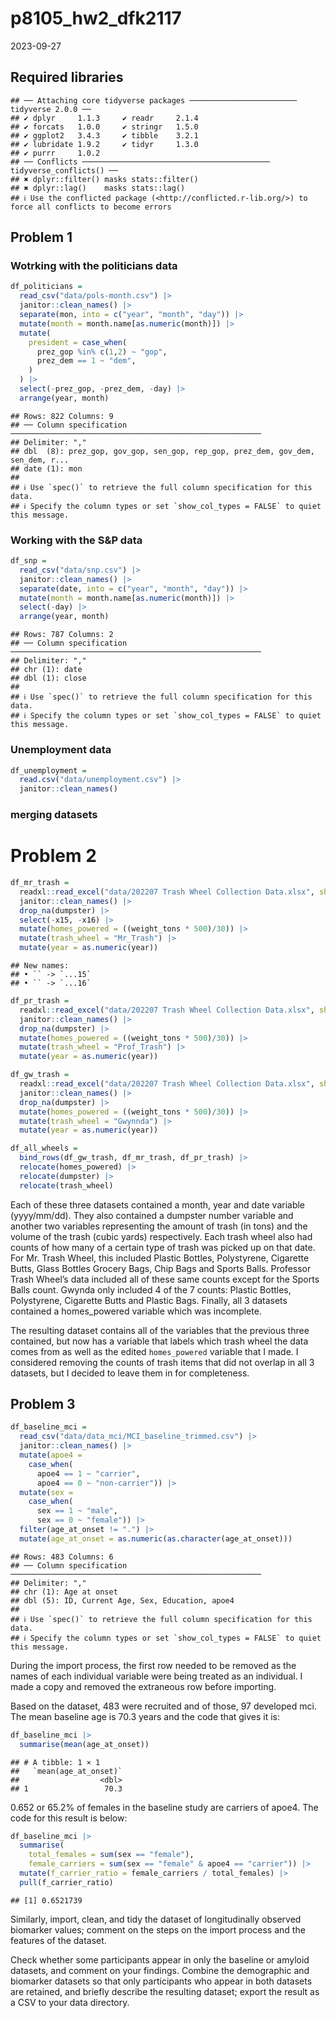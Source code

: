 p8105_hw2_dfk2117
================
2023-09-27

## Required libraries

    ## ── Attaching core tidyverse packages ──────────────────────── tidyverse 2.0.0 ──
    ## ✔ dplyr     1.1.3     ✔ readr     2.1.4
    ## ✔ forcats   1.0.0     ✔ stringr   1.5.0
    ## ✔ ggplot2   3.4.3     ✔ tibble    3.2.1
    ## ✔ lubridate 1.9.2     ✔ tidyr     1.3.0
    ## ✔ purrr     1.0.2     
    ## ── Conflicts ────────────────────────────────────────── tidyverse_conflicts() ──
    ## ✖ dplyr::filter() masks stats::filter()
    ## ✖ dplyr::lag()    masks stats::lag()
    ## ℹ Use the conflicted package (<http://conflicted.r-lib.org/>) to force all conflicts to become errors

## Problem 1

### Wotrking with the politicians data

``` r
df_politicians =
  read_csv("data/pols-month.csv") |> 
  janitor::clean_names() |> 
  separate(mon, into = c("year", "month", "day")) |> 
  mutate(month = month.name[as.numeric(month)]) |> 
  mutate(
    president = case_when(
      prez_gop %in% c(1,2) ~ "gop",
      prez_dem == 1 ~ "dem",
    )
  ) |>  
  select(-prez_gop, -prez_dem, -day) |> 
  arrange(year, month)
```

    ## Rows: 822 Columns: 9
    ## ── Column specification ────────────────────────────────────────────────────────
    ## Delimiter: ","
    ## dbl  (8): prez_gop, gov_gop, sen_gop, rep_gop, prez_dem, gov_dem, sen_dem, r...
    ## date (1): mon
    ## 
    ## ℹ Use `spec()` to retrieve the full column specification for this data.
    ## ℹ Specify the column types or set `show_col_types = FALSE` to quiet this message.

### Working with the S&P data

``` r
df_snp = 
  read_csv("data/snp.csv") |> 
  janitor::clean_names() |> 
  separate(date, into = c("year", "month", "day")) |> 
  mutate(month = month.name[as.numeric(month)]) |> 
  select(-day) |> 
  arrange(year, month)
```

    ## Rows: 787 Columns: 2
    ## ── Column specification ────────────────────────────────────────────────────────
    ## Delimiter: ","
    ## chr (1): date
    ## dbl (1): close
    ## 
    ## ℹ Use `spec()` to retrieve the full column specification for this data.
    ## ℹ Specify the column types or set `show_col_types = FALSE` to quiet this message.

### Unemployment data

``` r
df_unemployment =
  read.csv("data/unemployment.csv") |> 
  janitor::clean_names()
```

### merging datasets

# Problem 2

``` r
df_mr_trash =
  readxl::read_excel("data/202207 Trash Wheel Collection Data.xlsx", sheet = 1) |> 
  janitor::clean_names() |> 
  drop_na(dumpster) |> 
  select(-x15, -x16) |> 
  mutate(homes_powered = ((weight_tons * 500)/30)) |> 
  mutate(trash_wheel = "Mr_Trash") |> 
  mutate(year = as.numeric(year))
```

    ## New names:
    ## • `` -> `...15`
    ## • `` -> `...16`

``` r
df_pr_trash =
  readxl::read_excel("data/202207 Trash Wheel Collection Data.xlsx", sheet = 2) |> 
  janitor::clean_names() |> 
  drop_na(dumpster) |> 
  mutate(homes_powered = ((weight_tons * 500)/30)) |> 
  mutate(trash_wheel = "Prof_Trash") |> 
  mutate(year = as.numeric(year))

df_gw_trash =
  readxl::read_excel("data/202207 Trash Wheel Collection Data.xlsx", sheet = 4) |> 
  janitor::clean_names() |> 
  drop_na(dumpster) |> 
  mutate(homes_powered = ((weight_tons * 500)/30)) |> 
  mutate(trash_wheel = "Gwynnda") |> 
  mutate(year = as.numeric(year))

df_all_wheels = 
  bind_rows(df_gw_trash, df_mr_trash, df_pr_trash) |> 
  relocate(homes_powered) |> 
  relocate(dumpster) |> 
  relocate(trash_wheel)
```

Each of these three datasets contained a month, year and date variable
(yyyy/mm/dd). They also contained a dumpster number variable and another
two variables representing the amount of trash (in tons) and the volume
of the trash (cubic yards) respectively. Each trash wheel also had
counts of how many of a certain type of trash was picked up on that
date. For Mr. Trash Wheel, this included Plastic Bottles, Polystyrene,
Cigarette Butts, Glass Bottles Grocery Bags, Chip Bags and Sports Balls.
Professor Trash Wheel’s data included all of these same counts except
for the Sports Balls count. Gwynda only included 4 of the 7 counts:
Plastic Bottles, Polystyrene, Cigarette Butts and Plastic Bags. Finally,
all 3 datasets contained a homes_powered variable which was incomplete.

The resulting dataset contains all of the variables that the previous
three contained, but now has a variable that labels which trash wheel
the data comes from as well as the edited `homes_powered` variable that
I made. I considered removing the counts of trash items that did not
overlap in all 3 datasets, but I decided to leave them in for
completeness.

## Problem 3

``` r
df_baseline_mci =
  read_csv("data/data_mci/MCI_baseline_trimmed.csv") |>
  janitor::clean_names() |> 
  mutate(apoe4 =
    case_when(
      apoe4 == 1 ~ "carrier",
      apoe4 == 0 ~ "non-carrier")) |> 
  mutate(sex =
    case_when(
      sex == 1 ~ "male",
      sex == 0 ~ "female")) |> 
  filter(age_at_onset != ".") |> 
  mutate(age_at_onset = as.numeric(as.character(age_at_onset)))
```

    ## Rows: 483 Columns: 6
    ## ── Column specification ────────────────────────────────────────────────────────
    ## Delimiter: ","
    ## chr (1): Age at onset
    ## dbl (5): ID, Current Age, Sex, Education, apoe4
    ## 
    ## ℹ Use `spec()` to retrieve the full column specification for this data.
    ## ℹ Specify the column types or set `show_col_types = FALSE` to quiet this message.

During the import process, the first row needed to be removed as the
names of each individual variable were being treated as an individual. I
made a copy and removed the extraneous row before importing.

Based on the dataset, 483 were recruited and of those, 97 developed mci.
The mean baseline age is 70.3 years and the code that gives it is:

``` r
df_baseline_mci |> 
  summarise(mean(age_at_onset))
```

    ## # A tibble: 1 × 1
    ##   `mean(age_at_onset)`
    ##                  <dbl>
    ## 1                 70.3

0.652 or 65.2% of females in the baseline study are carriers of apoe4.
The code for this result is below:

``` r
df_baseline_mci |> 
  summarise(
    total_females = sum(sex == "female"),
    female_carriers = sum(sex == "female" & apoe4 == "carrier")) |> 
  mutate(f_carrier_ratio = female_carriers / total_females) |> 
  pull(f_carrier_ratio)
```

    ## [1] 0.6521739

Similarly, import, clean, and tidy the dataset of longitudinally
observed biomarker values; comment on the steps on the import process
and the features of the dataset.

Check whether some participants appear in only the baseline or amyloid
datasets, and comment on your findings. Combine the demographic and
biomarker datasets so that only participants who appear in both datasets
are retained, and briefly describe the resulting dataset; export the
result as a CSV to your data directory.
